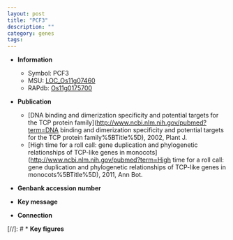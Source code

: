 ```yaml
---
layout: post
title: "PCF3"
description: ""
category: genes
tags: 
---
```


* **Information**  
    + Symbol: PCF3  
    + MSU: [LOC_Os11g07460](http://rice.uga.edu/cgi-bin/ORF_infopage.cgi?orf=LOC_Os11g07460)  
    + RAPdb: [Os11g0175700](http://rapdb.dna.affrc.go.jp/viewer/gbrowse_details/irgsp1?name=Os11g0175700)  

* **Publication**  
    + [DNA binding and dimerization specificity and potential targets for the TCP protein family](http://www.ncbi.nlm.nih.gov/pubmed?term=DNA binding and dimerization specificity and potential targets for the TCP protein family%5BTitle%5D), 2002, Plant J.
    + [High time for a roll call: gene duplication and phylogenetic relationships of TCP-like genes in monocots](http://www.ncbi.nlm.nih.gov/pubmed?term=High time for a roll call: gene duplication and phylogenetic relationships of TCP-like genes in monocots%5BTitle%5D), 2011, Ann Bot.

* **Genbank accession number**  

* **Key message**  

* **Connection**  

[//]: # * **Key figures**  


